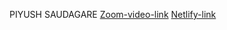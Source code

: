 PIYUSH SAUDAGARE
[Zoom-video-link](https://drive.google.com/open?id=1nLAm46dOVkh2hzHKE6X2czbxxHySiyK0)
[Netlify-link](https://meeting-room-booking.netlify.com)